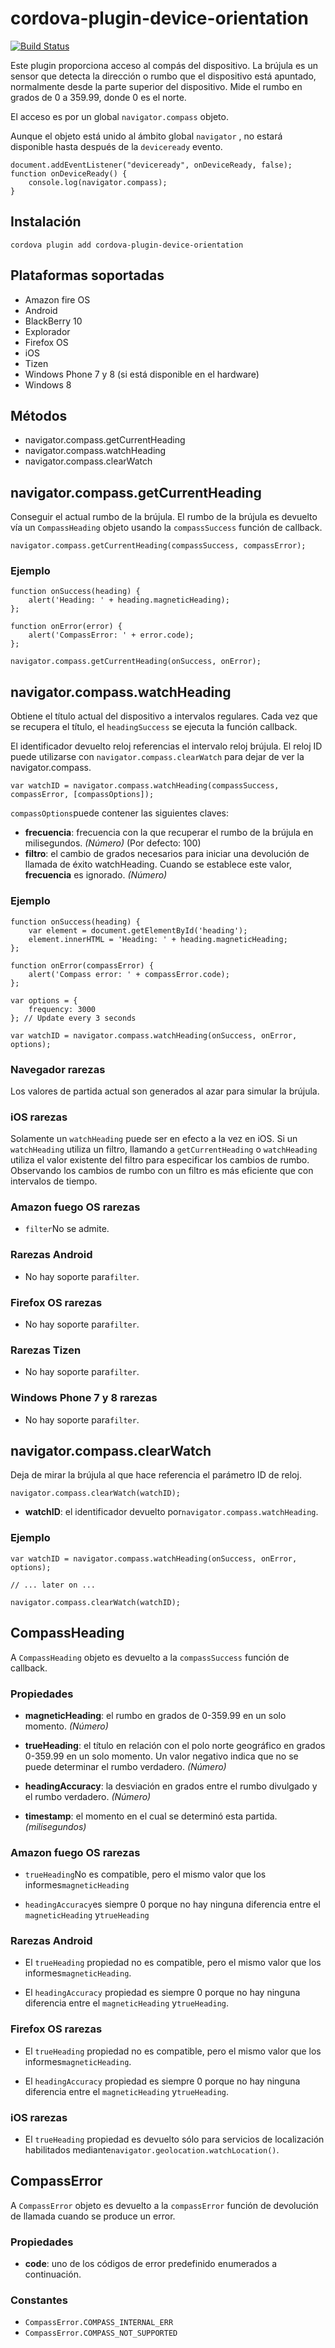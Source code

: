 <!---
# license: Licensed to the Apache Software Foundation (ASF) under one
#         or more contributor license agreements.  See the NOTICE file
#         distributed with this work for additional information
#         regarding copyright ownership.  The ASF licenses this file
#         to you under the Apache License, Version 2.0 (the
#         "License"); you may not use this file except in compliance
#         with the License.  You may obtain a copy of the License at
#
#           http://www.apache.org/licenses/LICENSE-2.0
#
#         Unless required by applicable law or agreed to in writing,
#         software distributed under the License is distributed on an
#         "AS IS" BASIS, WITHOUT WARRANTIES OR CONDITIONS OF ANY
#         KIND, either express or implied.  See the License for the
#         specific language governing permissions and limitations
#         under the License.
-->

# cordova-plugin-device-orientation

[![Build Status](https://travis-ci.org/apache/cordova-plugin-device-orientation.svg)](https://travis-ci.org/apache/cordova-plugin-device-orientation)

Este plugin proporciona acceso al compás del dispositivo. La brújula es un sensor que detecta la dirección o rumbo que el dispositivo está apuntado, normalmente desde la parte superior del dispositivo. Mide el rumbo en grados de 0 a 359.99, donde 0 es el norte.

El acceso es por un global `navigator.compass` objeto.

Aunque el objeto está unido al ámbito global `navigator` , no estará disponible hasta después de la `deviceready` evento.

    document.addEventListener("deviceready", onDeviceReady, false);
    function onDeviceReady() {
        console.log(navigator.compass);
    }
    

## Instalación

    cordova plugin add cordova-plugin-device-orientation
    

## Plataformas soportadas

  * Amazon fire OS
  * Android
  * BlackBerry 10
  * Explorador
  * Firefox OS
  * iOS
  * Tizen
  * Windows Phone 7 y 8 (si está disponible en el hardware)
  * Windows 8

## Métodos

  * navigator.compass.getCurrentHeading
  * navigator.compass.watchHeading
  * navigator.compass.clearWatch

## navigator.compass.getCurrentHeading

Conseguir el actual rumbo de la brújula. El rumbo de la brújula es devuelto vía un `CompassHeading` objeto usando la `compassSuccess` función de callback.

    navigator.compass.getCurrentHeading(compassSuccess, compassError);
    

### Ejemplo

    function onSuccess(heading) {
        alert('Heading: ' + heading.magneticHeading);
    };
    
    function onError(error) {
        alert('CompassError: ' + error.code);
    };
    
    navigator.compass.getCurrentHeading(onSuccess, onError);
    

## navigator.compass.watchHeading

Obtiene el título actual del dispositivo a intervalos regulares. Cada vez que se recupera el título, el `headingSuccess` se ejecuta la función callback.

El identificador devuelto reloj referencias el intervalo reloj brújula. El reloj ID puede utilizarse con `navigator.compass.clearWatch` para dejar de ver la navigator.compass.

    var watchID = navigator.compass.watchHeading(compassSuccess, compassError, [compassOptions]);
    

`compassOptions`puede contener las siguientes claves:

  * **frecuencia**: frecuencia con la que recuperar el rumbo de la brújula en milisegundos. *(Número)* (Por defecto: 100)
  * **filtro**: el cambio de grados necesarios para iniciar una devolución de llamada de éxito watchHeading. Cuando se establece este valor, **frecuencia** es ignorado. *(Número)*

### Ejemplo

    function onSuccess(heading) {
        var element = document.getElementById('heading');
        element.innerHTML = 'Heading: ' + heading.magneticHeading;
    };
    
    function onError(compassError) {
        alert('Compass error: ' + compassError.code);
    };
    
    var options = {
        frequency: 3000
    }; // Update every 3 seconds
    
    var watchID = navigator.compass.watchHeading(onSuccess, onError, options);
    

### Navegador rarezas

Los valores de partida actual son generados al azar para simular la brújula.

### iOS rarezas

Solamente un `watchHeading` puede ser en efecto a la vez en iOS. Si un `watchHeading` utiliza un filtro, llamando a `getCurrentHeading` o `watchHeading` utiliza el valor existente del filtro para especificar los cambios de rumbo. Observando los cambios de rumbo con un filtro es más eficiente que con intervalos de tiempo.

### Amazon fuego OS rarezas

  * `filter`No se admite.

### Rarezas Android

  * No hay soporte para`filter`.

### Firefox OS rarezas

  * No hay soporte para`filter`.

### Rarezas Tizen

  * No hay soporte para`filter`.

### Windows Phone 7 y 8 rarezas

  * No hay soporte para`filter`.

## navigator.compass.clearWatch

Deja de mirar la brújula al que hace referencia el parámetro ID de reloj.

    navigator.compass.clearWatch(watchID);
    

  * **watchID**: el identificador devuelto por`navigator.compass.watchHeading`.

### Ejemplo

    var watchID = navigator.compass.watchHeading(onSuccess, onError, options);
    
    // ... later on ...
    
    navigator.compass.clearWatch(watchID);
    

## CompassHeading

A `CompassHeading` objeto es devuelto a la `compassSuccess` función de callback.

### Propiedades

  * **magneticHeading**: el rumbo en grados de 0-359.99 en un solo momento. *(Número)*

  * **trueHeading**: el título en relación con el polo norte geográfico en grados 0-359.99 en un solo momento. Un valor negativo indica que no se puede determinar el rumbo verdadero. *(Número)*

  * **headingAccuracy**: la desviación en grados entre el rumbo divulgado y el rumbo verdadero. *(Número)*

  * **timestamp**: el momento en el cual se determinó esta partida. *(milisegundos)*

### Amazon fuego OS rarezas

  * `trueHeading`No es compatible, pero el mismo valor que los informes`magneticHeading`

  * `headingAccuracy`es siempre 0 porque no hay ninguna diferencia entre el `magneticHeading` y`trueHeading`

### Rarezas Android

  * El `trueHeading` propiedad no es compatible, pero el mismo valor que los informes`magneticHeading`.

  * El `headingAccuracy` propiedad es siempre 0 porque no hay ninguna diferencia entre el `magneticHeading` y`trueHeading`.

### Firefox OS rarezas

  * El `trueHeading` propiedad no es compatible, pero el mismo valor que los informes`magneticHeading`.

  * El `headingAccuracy` propiedad es siempre 0 porque no hay ninguna diferencia entre el `magneticHeading` y`trueHeading`.

### iOS rarezas

  * El `trueHeading` propiedad es devuelto sólo para servicios de localización habilitados mediante`navigator.geolocation.watchLocation()`.

## CompassError

A `CompassError` objeto es devuelto a la `compassError` función de devolución de llamada cuando se produce un error.

### Propiedades

  * **code**: uno de los códigos de error predefinido enumerados a continuación.

### Constantes

  * `CompassError.COMPASS_INTERNAL_ERR`
  * `CompassError.COMPASS_NOT_SUPPORTED`